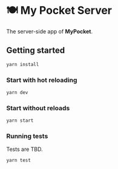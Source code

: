 # 🍽️ My Pocket Server

The server-side app of **MyPocket**.

## Getting started

```sh
yarn install
```

### Start with hot reloading

```sh
yarn dev
```

### Start without reloads

```sh
yarn start
```

### Running tests

Tests are TBD.

```sh
yarn test
```
